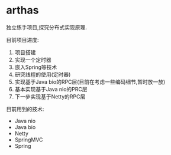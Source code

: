 # arthas

独立练手项目,探究分布式实现原理.

目前项目进度:

1. 项目搭建
2. 实现一个定时器 
3. 嵌入Spring等技术
4. 研究线程的使用(定时器)
5. 实现基于Java bio的RPC层(目前在考虑一些编码细节,暂时放一放)
6. 基本实现基于Java nio的PRC层
7. 下一步实现基于Netty的RPC层

目前用到的技术:

* Java nio
* Java bio
* Netty
* SpringMVC
* Spring

